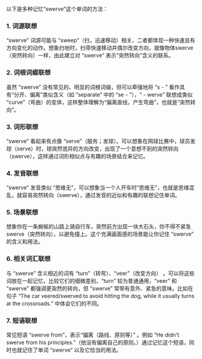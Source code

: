 以下是多种记忆“swerve”这个单词的方法：

### 1. 词源联想
“swerve” 词源可能与 “sweep”（扫，迅速移动）相关，二者都体现一种快速且有方向变化的动作。想象扫地时，扫帚快速移动并偶尔改变方向，就像物体swerve（突然转向）一样，由此建立对 “swerve” 表示“突然转向”含义的联系。

### 2. 词根词缀联想
虽然 “swerve” 没有常见的、明显的词根词缀，但可以牵强地将 “s - ” 看作具有“分开、偏离”类似含义（如 “separate” 中的 “se - ”），“ - werve” 联想成类似 “curve”（弯曲）的变体，这样整体理解为“偏离直线，产生弯曲”，也就是“突然转向”。

### 3. 词形联想
“swerve” 看起来有点像 “serve”（服务；发球）。可以想象在网球比赛中，球员发球（serve）时，球突然诡异的方向改变，出现了一个意想不到的突然转向（swerve），这样通过词形相似点与有趣的场景结合来记忆。

### 4. 发音联想
“swerve” 发音类似 “思维无”，可以想象当一个人开车时“思维无”，也就是思绪混乱，就容易突然转向（swerve），通过发音的近似和有趣的联想记住单词。

### 5. 场景联想
想象你在一条蜿蜒的山路上骑自行车，突然前方出现一块大石头，你不得不紧急swerve（突然转向），以避免撞上。这个充满画面感的场景能让你记住 “swerve” 的含义和用法。

### 6. 相关词汇联想
与 “swerve” 含义相近的词有 “turn”（转弯）、“veer”（改变方向） 。可以将这些词放在一起记忆，比较它们的细微差别，“turn” 较为普通通用，“veer” 和 “swerve” 都强调更突然的转向，但 “swerve” 常带有意外、紧急的意味。比如在句子 “The car veered/swerved to avoid hitting the dog, while it usually turns at the crossroads.” 中体会它们的不同。

### 7. 短语联想
常见短语 “swerve from”，表示“偏离（路线、原则等）” 。例如 “He didn't swerve from his principles.”（他没有偏离自己的原则。）通过记忆这个短语，同时也就记住了单词 “swerve” 以及它恰当的用法。 